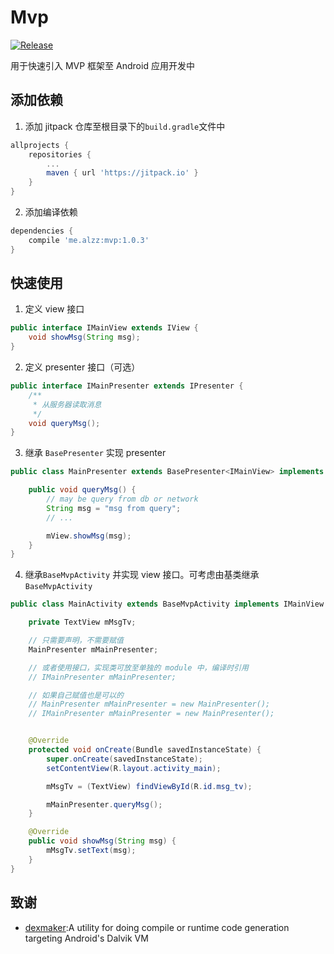 # Mvp

[![Release](https://jitpack.io/v/me.alzz/mvp.svg)](https://jitpack.io/#me.alzz/mvp)

用于快速引入 MVP 框架至 Android 应用开发中  

## 添加依赖  
1. 添加 jitpack 仓库至根目录下的`build.gradle`文件中
```gradle
allprojects {
	repositories {
		...
		maven { url 'https://jitpack.io' }
	}
}
```

2. 添加编译依赖
```gradle
dependencies {
	compile 'me.alzz:mvp:1.0.3'
}
```

## 快速使用
1. 定义 view 接口
```java
public interface IMainView extends IView {
    void showMsg(String msg);
}
```

2. 定义 presenter 接口（可选）
```java
public interface IMainPresenter extends IPresenter {
    /**
     * 从服务器读取消息
     */
    void queryMsg();
}
```

3. 继承 `BasePresenter` 实现 presenter
```java
public class MainPresenter extends BasePresenter<IMainView> implements IMainPresenter {

    public void queryMsg() {
        // may be query from db or network
        String msg = "msg from query";
		// ... 

        mView.showMsg(msg);
    }
}
```

4. 继承`BaseMvpActivity` 并实现 view 接口。可考虑由基类继承 `BaseMvpActivity`
```java
public class MainActivity extends BaseMvpActivity implements IMainView {

    private TextView mMsgTv;

	// 只需要声明，不需要赋值
    MainPresenter mMainPresenter;

	// 或者使用接口，实现类可放至单独的 module 中，编译时引用
	// IMainPresenter mMainPresenter;

	// 如果自己赋值也是可以的
	// MainPresenter mMainPresenter = new MainPresenter();
	// IMainPresenter mMainPresenter = new MainPresenter();


    @Override
    protected void onCreate(Bundle savedInstanceState) {
        super.onCreate(savedInstanceState);
        setContentView(R.layout.activity_main);

        mMsgTv = (TextView) findViewById(R.id.msg_tv);

        mMainPresenter.queryMsg();
    }

    @Override
    public void showMsg(String msg) {
        mMsgTv.setText(msg);
    }
}
```

## 致谢
- [dexmaker](https://github.com/linkedin/dexmaker):A utility for doing compile or runtime code generation targeting Android's Dalvik VM

